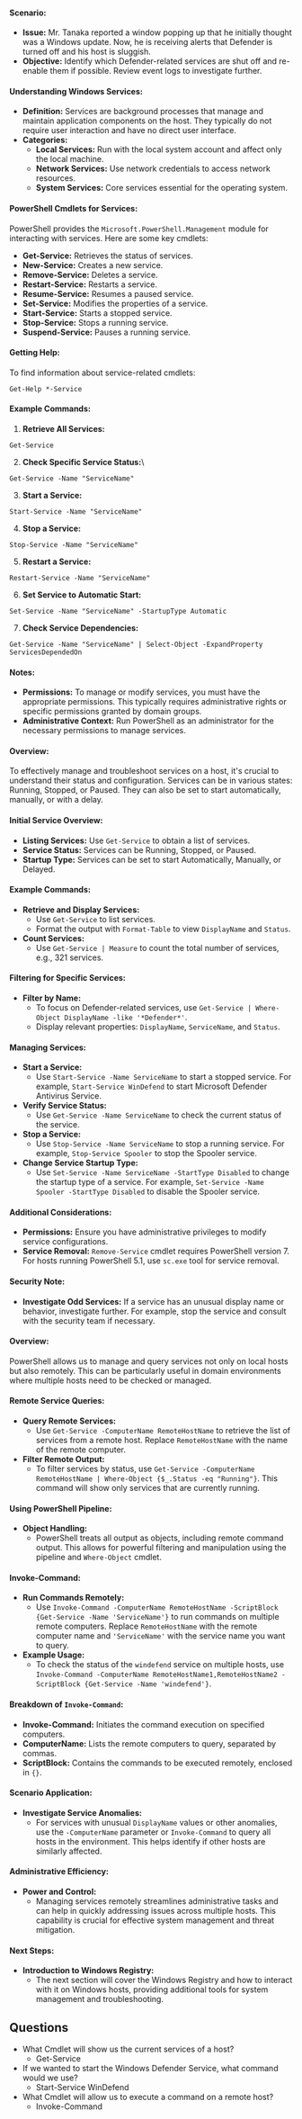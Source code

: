#### Scenario:
- **Issue:** Mr. Tanaka reported a window popping up that he initially thought was a Windows update. Now, he is receiving alerts that Defender is turned off and his host is sluggish.
- **Objective:** Identify which Defender-related services are shut off and re-enable them if possible. Review event logs to investigate further.



#### Understanding Windows Services:
- **Definition:** Services are background processes that manage and maintain application components on the host. They typically do not require user interaction and have no direct user interface.
- **Categories:**
    - **Local Services:** Run with the local system account and affect only the local machine.
    - **Network Services:** Use network credentials to access network resources.
    - **System Services:** Core services essential for the operating system.



#### PowerShell Cmdlets for Services:
PowerShell provides the `Microsoft.PowerShell.Management` module for interacting with services. Here are some key cmdlets:

- **Get-Service:** Retrieves the status of services.
- **New-Service:** Creates a new service.
- **Remove-Service:** Deletes a service.
- **Restart-Service:** Restarts a service.
- **Resume-Service:** Resumes a paused service.
- **Set-Service:** Modifies the properties of a service.
- **Start-Service:** Starts a stopped service.
- **Stop-Service:** Stops a running service.
- **Suspend-Service:** Pauses a running service.


#### Getting Help:
To find information about service-related cmdlets:
```
Get-Help *-Service
```
#### Example Commands:
1. **Retrieve All Services:**
```
Get-Service
```
2. **Check Specific Service Status:**\
```
Get-Service -Name "ServiceName"
```
3. **Start a Service:**
```
Start-Service -Name "ServiceName"
```
4. **Stop a Service:**
```
Stop-Service -Name "ServiceName"
```
5. **Restart a Service:**
```
Restart-Service -Name "ServiceName"
```
6. **Set Service to Automatic Start:**
```
Set-Service -Name "ServiceName" -StartupType Automatic
```
7. **Check Service Dependencies:**
```
Get-Service -Name "ServiceName" | Select-Object -ExpandProperty ServicesDependedOn
```


#### Notes:
- **Permissions:** To manage or modify services, you must have the appropriate permissions. This typically requires administrative rights or specific permissions granted by domain groups.
- **Administrative Context:** Run PowerShell as an administrator for the necessary permissions to manage services.


#### Overview:
To effectively manage and troubleshoot services on a host, it's crucial to understand their status and configuration. Services can be in various states: Running, Stopped, or Paused. They can also be set to start automatically, manually, or with a delay.

#### Initial Service Overview:
- **Listing Services:** Use `Get-Service` to obtain a list of services.
- **Service Status:** Services can be Running, Stopped, or Paused.
- **Startup Type:** Services can be set to start Automatically, Manually, or Delayed.

#### Example Commands:
- **Retrieve and Display Services:**
    - Use `Get-Service` to list services.
    - Format the output with `Format-Table` to view `DisplayName` and `Status`.
- **Count Services:**
    - Use `Get-Service | Measure` to count the total number of services, e.g., 321 services.

#### Filtering for Specific Services:
- **Filter by Name:**
    - To focus on Defender-related services, use `Get-Service | Where-Object DisplayName -like '*Defender*'`.
    - Display relevant properties: `DisplayName`, `ServiceName`, and `Status`.

#### Managing Services:
- **Start a Service:**
    - Use `Start-Service -Name ServiceName` to start a stopped service. For example, `Start-Service WinDefend` to start Microsoft Defender Antivirus Service.
- **Verify Service Status:**
    - Use `Get-Service -Name ServiceName` to check the current status of the service.
- **Stop a Service:**
    - Use `Stop-Service -Name ServiceName` to stop a running service. For example, `Stop-Service Spooler` to stop the Spooler service.
- **Change Service Startup Type:**
    - Use `Set-Service -Name ServiceName -StartType Disabled` to change the startup type of a service. For example, `Set-Service -Name Spooler -StartType Disabled` to disable the Spooler service.

#### Additional Considerations:
- **Permissions:** Ensure you have administrative privileges to modify service configurations.
- **Service Removal:** `Remove-Service` cmdlet requires PowerShell version 7. For hosts running PowerShell 5.1, use `sc.exe` tool for service removal.

#### Security Note:
- **Investigate Odd Services:** If a service has an unusual display name or behavior, investigate further. For example, stop the service and consult with the security team if necessary.


#### Overview:
PowerShell allows us to manage and query services not only on local hosts but also remotely. This can be particularly useful in domain environments where multiple hosts need to be checked or managed.

#### Remote Service Queries:
- **Query Remote Services:**
    - Use `Get-Service -ComputerName RemoteHostName` to retrieve the list of services from a remote host. Replace `RemoteHostName` with the name of the remote computer.
- **Filter Remote Output:**
    - To filter services by status, use `Get-Service -ComputerName RemoteHostName | Where-Object {$_.Status -eq "Running"}`. This command will show only services that are currently running.

#### Using PowerShell Pipeline:
- **Object Handling:**
    - PowerShell treats all output as objects, including remote command output. This allows for powerful filtering and manipulation using the pipeline and `Where-Object` cmdlet.

#### Invoke-Command:
- **Run Commands Remotely:**
    - Use `Invoke-Command -ComputerName RemoteHostName -ScriptBlock {Get-Service -Name 'ServiceName'}` to run commands on multiple remote computers. Replace `RemoteHostName` with the remote computer name and `'ServiceName'` with the service name you want to query.
- **Example Usage:**
    - To check the status of the `windefend` service on multiple hosts, use `Invoke-Command -ComputerName RemoteHostName1,RemoteHostName2 -ScriptBlock {Get-Service -Name 'windefend'}`.

#### Breakdown of `Invoke-Command`:
- **Invoke-Command:** Initiates the command execution on specified computers.
- **ComputerName:** Lists the remote computers to query, separated by commas.
- **ScriptBlock:** Contains the commands to be executed remotely, enclosed in `{}`.

#### Scenario Application:
- **Investigate Service Anomalies:**
    - For services with unusual `DisplayName` values or other anomalies, use the `-ComputerName` parameter or `Invoke-Command` to query all hosts in the environment. This helps identify if other hosts are similarly affected.

#### Administrative Efficiency:
- **Power and Control:**
    - Managing services remotely streamlines administrative tasks and can help in quickly addressing issues across multiple hosts. This capability is crucial for effective system management and threat mitigation.

#### Next Steps:
- **Introduction to Windows Registry:**
    - The next section will cover the Windows Registry and how to interact with it on Windows hosts, providing additional tools for system management and troubleshooting.


## Questions
- What Cmdlet will show us the current services of a host?
	- Get-Service
- If we wanted to start the Windows Defender Service, what command would we use?
	- Start-Service WinDefend
- What Cmdlet will allow us to execute a command on a remote host?
	- Invoke-Command